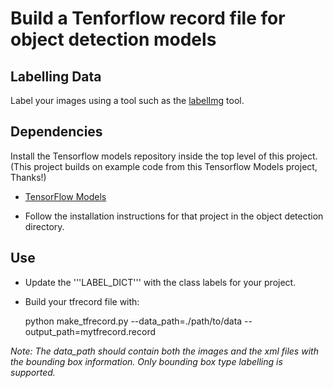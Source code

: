 # Build a Tenforflow record file for object detection models

## Labelling Data

Label your images using a tool such as the
[labelImg](https://github.com/tzutalin/labelImg) tool.

## Dependencies

Install the Tensorflow models repository inside the top level of this
project. (This project builds on example code from this Tensorflow
Models project, Thanks!)

* [TensorFlow Models](https://github.com/tensorflow/models)
- Follow the installation instructions for that project in the object
detection directory.

## Use

* Update the '''LABEL_DICT''' with the class labels for your project.
* Build your tfrecord file with:

    python make_tfrecord.py --data_path=./path/to/data --output_path=mytfrecord.record

*Note: The data_path should contain both the images and the xml files
 with the bounding box information. Only bounding box type labelling
 is supported.*